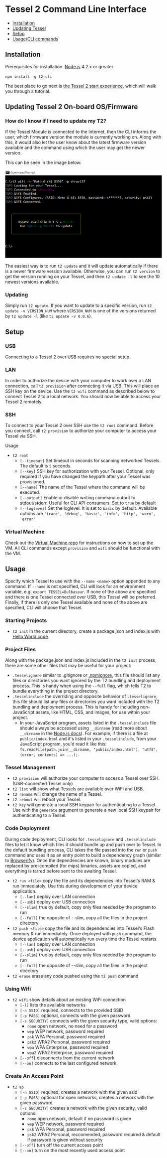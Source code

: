 # Tessel 2 Command Line Interface

* [Installation](#installation)
* [Updating Tessel](#updating-tessel-2-on-board-osfirmware)
* [Setup](#setup)
* [Usage/CLI commands](#usage)

## Installation
Prerequisites for installation: [Node.js](https://nodejs.org/) 4.2.x or greater

`npm install -g t2-cli`

The best place to go next is [the Tessel 2 start experience](http://tessel.io/t2-start), which will walk you through a tutorial.

## Updating Tessel 2 On-board OS/Firmware

### How do I know if I need to update my T2?
If the Tessel Module is connected to the Internet, then the CLI informs the user, which firmware version the module is currently working on. Along with this, it would also let the user know about the latest firmware version available and the command using which the user may get the newer version.

This can be seen in the image below:

![CLI giving update Information](https://github.com/276linesofCode/t2-docs/blob/master/images/t2-update.png)

The easiest way is to run `t2 update` and it will update automatically if there is a newer firmware version available. Otherwise, you can run `t2 version` to get the version running on your Tessel, and then `t2 update -l` to see the 10 newest versions available.

### Updating
Simply run `t2 update`. If you want to update to a specific version, run `t2 update -v VERSION_NUM` where `VERSION_NUM` is one of the versions returned by `t2 update -l` (like `t2 update -v 0.0.6`).

## Setup

### USB
Connecting to a Tessel 2 over USB requires no special setup.

### LAN
In order to authorize the device with your computer to work over a LAN connection, call `t2 provision` after connecting it via USB. This will place an SSH key on the device. Use the `t2 wifi` command as described below to connect Tessel 2 to a local network. You should now be able to access your Tessel 2 remotely.

### SSH
To connect to your Tessel 2 over SSH use the `t2 root` command. Before you connect, call `t2 provision` to authorize your computer to access your Tessel via SSH.  

Usage  
*  `t2 root`
    * `[--timeout]` Set timeout in seconds for scanning networked Tessels. The default is `5` seconds.
    *  `[--key]` SSH key for authorization with your Tessel.  Optional, only required if you have changed the keypath after your Tessel was provisioned.
    *  `[--name]` The name of the Tessel where the command will be executed.
    *  `[--output]`  Enable or disable writing command output to stdout/stderr. Useful for CLI API consumers.  Set to `true` by default
    *  `[--loglevel]`  Set the loglevel.  It is set to `basic` by default.  Available options are `'trace', 'debug', 'basic', 'info', 'http', 'warn', 'error'`

### Virtual Machine
Check out the [Virtual Machine repo](https://github.com/tessel/t2-vm) for instructions on how to set up the VM. All CLI commands except `provision` and `wifi` should be functional with the VM.

## Usage
Specify which Tessel to use with the `--name <name>` option appended to any command.
If `--name` is not specified, CLI will look for an environment variable, e.g. `export TESSEL=Bulbasaur`. If none of the above are specified and there is one Tessel connected over USB, this Tessel will be preferred. Finally, if there is only one Tessel available and none of the above are specified, CLI will choose that Tessel.

### Starting Projects
* `t2 init` in the current directory, create a package.json and index.js with [Hello World code](http://tessel.github.io/t2-start/blinky.html).

### Project Files
Along with the package.json and index.js included in the `t2 init` process, there are some other files that may be useful for your project:
* `.tesselignore` similar to .gitignore or [.npmignore](https://docs.npmjs.com/misc/developers#keeping-files-out-of-your-package), this file should list any files or directories you want ignored by the T2 bundling and deployment process. This is handy when using the `--full` flag, which tells T2 to bundle everything in the project directory.
* `.tesselinclude` the overriding and opposite behavior of `.tesselignore`, this file should list any files or directories you want included with the T2 bundling and deployment process. This is handy for including non-JavaScript assets, like HTML, CSS, and images, for use within your project.
  * In your JavaScript program, assets listed in the `.tesselinclude` file should always be accessed using `__dirname` (read more about `__dirname` in the [Node.js docs](https://nodejs.org/api/globals.html#globals_dirname)). For example, if there is a file at `public/index.html` and it's listed in your `.tesselinclude`, from your JavaScript program, you'd read it like this: `fs.readFile(path.join(__dirname, "public/index.html"), "utf8", (error, contents) => ...);`.

### Tessel Management  
* `t2 provision` will authorize your computer to access a Tessel over SSH. (USB-connected Tessel only)
* `t2 list` will show what Tessels are available over WiFi and USB.
* `t2 rename` will change the name of a Tessel.
* `t2 reboot` will reboot your Tessel.  
* `t2 key` will generate a local SSH keypair for authenticating to a Tessel.  Use with the `generate` argument to generate a new local SSH keypair for authenticating to a Tessel.

### Code Deployment  
During code deployment, CLI looks for `.tesselignore` and `.tesselinclude` files to let it know which files it should bundle up and push over to Tessel. In the default bundling process, CLI takes the file passed into the `run` or `push` command and uses it as an entry point to build a dependency graph (similar to [Browserify](https://github.com/substack/browserify-handbook#how-browserify-works)). Once the dependencies are known, binary modules are replaced by pre-compiled (for mips) binaries, assets are copied, and everything is tarred before sent to the awaiting Tessel.
* `t2 run <file>` copy the file and its dependencies into Tessel's RAM & run immediately. Use this during development of your device application.
  * `[--lan]` deploy over LAN connection
  * `[--usb]` deploy over USB connection
  * `[--slim]` true by default, copy only files needed by the program to run
  * `[--full]` the opposite of --slim, copy all the files in the project directory
* `t2 push <file>` copy the file and its dependencies into Tessel's Flash memory & run immediately. Once deployed with `push` command, the device application will automatically run every time the Tessel restarts.
  * `[--lan]` deploy over LAN connection
  * `[--usb]` deploy over USB connection
  * `[--slim]` true by default, copy only files needed by the program to run
  * `[--full]` the opposite of --slim, copy all the files in the project directory
* `t2 erase` erase any code pushed using the `t2 push` command

### Using Wifi
* `t2 wifi` show details about an existing WiFi connection
  * `[-l]` lists the available networks
  * `[-n SSID]` required, connects to the provided SSID
  * `[-p PASS]` optional, connects with the given password
  * `[-s SECURITY]` connects with the given security type, valid options:
    * `none` open network, no need for a password
    * `wep` WEP network, password required
    * `psk` WPA Personal, password required
    * `psk2` WPA2 Personal, password required
    * `wpa` WPA Enterprise, password required
    * `wpa2` WPA2 Enterprise, password required
  * `[--off]` disconnects from the current network
  * `[--on]` connects to the last configured network

### Create An Access Point
* `t2 ap`
  * `[-n SSID]` required, creates a network with the given ssid
  * `[-p PASS]` optional for open networks, creates a network with the given password
  * `[-s SECURITY]`  creates a network with the given security, valid options:
    * `none` open network, default if no password is given
    * `wep` WEP network, password required
    * `psk` WPA Personal, password required
    * `psk2` WPA2 Personal, reccomended, password required & default if password is given without security
  * `[--off]` turn off the current access point
  * `[--on]` turn on the most recently used access point
